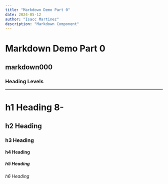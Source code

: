 ```yaml
---
title: "Markdown Demo Part 0"
date: 2024-05-12
author: "Isacc Martinez"
description: "Markdown Component"
---
```


# Markdown Demo Part 0

## markdown000

### Heading Levels

---

# h1 Heading 8-

## h2 Heading

### h3 Heading

#### h4 Heading

##### h5 Heading

###### h6 Heading
